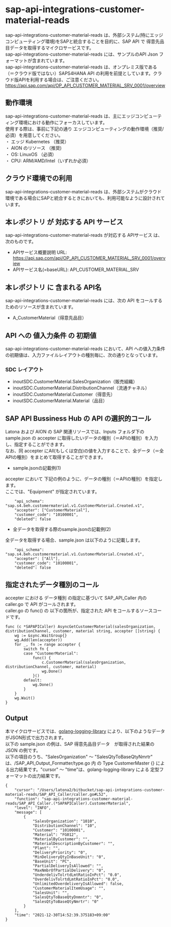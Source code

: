 # sap-api-integrations-customer-material-reads  
sap-api-integrations-customer-material-reads は、外部システム(特にエッジコンピューティング環境)をSAPと統合することを目的に、SAP API で 得意先品目データを取得するマイクロサービスです。  
sap-api-integrations-customer-material-reads には、サンプルのAPI Json フォーマットが含まれています。  
sap-api-integrations-customer-material-reads は、オンプレミス版である（＝クラウド版ではない）SAPS4HANA API の利用を前提としています。クラウド版APIを利用する場合は、ご注意ください。  
https://api.sap.com/api/OP_API_CUSTOMER_MATERIAL_SRV_0001/overview

## 動作環境
sap-api-integrations-customer-material-reads は、主にエッジコンピューティング環境における動作にフォーカスしています。   
使用する際は、事前に下記の通り エッジコンピューティングの動作環境（推奨/必須）を用意してください。   
・ エッジ Kubernetes （推奨）    
・ AION のリソース （推奨)    
・ OS: LinuxOS （必須）    
・ CPU: ARM/AMD/Intel（いずれか必須） 

## クラウド環境での利用  
sap-api-integrations-customer-material-reads は、外部システムがクラウド環境である場合にSAPと統合するときにおいても、利用可能なように設計されています。  

## 本レポジトリ が 対応する API サービス
sap-api-integrations-customer-material-reads が対応する APIサービス は、次のものです。

* APIサービス概要説明 URL: https://api.sap.com/api/OP_API_CUSTOMER_MATERIAL_SRV_0001/overview  
* APIサービス名(=baseURL): API_CUSTOMER_MATERIAL_SRV

## 本レポジトリ に 含まれる API名
sap-api-integrations-customer-material-reads には、次の API をコールするためのリソースが含まれています。  

* A_CustomerMaterial（得意先品目）

## API への 値入力条件 の 初期値
sap-api-integrations-customer-material-reads において、API への値入力条件の初期値は、入力ファイルレイアウトの種別毎に、次の通りとなっています。  

### SDC レイアウト

* inoutSDC.CustomerMaterial.SalesOrganization（販売組織）
* inoutSDC.CustomerMaterial.DistributionChannel（流通チャネル）
* inoutSDC.CustomerMaterial.Customer（得意先）
* inoutSDC.CustomerMaterial.Material（品目）

## SAP API Bussiness Hub の API の選択的コール

Latona および AION の SAP 関連リソースでは、Inputs フォルダ下の sample.json の accepter に取得したいデータの種別（＝APIの種別）を入力し、指定することができます。  
なお、同 accepter にAll(もしくは空白)の値を入力することで、全データ（＝全APIの種別）をまとめて取得することができます。  

* sample.jsonの記載例(1)  

accepter において 下記の例のように、データの種別（＝APIの種別）を指定します。  
ここでは、"Equipment" が指定されています。    
  
```
	"api_schema": "sap.s4.beh.customermaterial.v1.CustomerMaterial.Created.v1",
	"accepter": ["CustomerMaterial"],
	"customer_code": "10100001",
	"deleted": false
```
  
* 全データを取得する際のsample.jsonの記載例(2)  

全データを取得する場合、sample.json は以下のように記載します。  

```
	"api_schema": "sap.s4.beh.customermaterial.v1.CustomerMaterial.Created.v1",
	"accepter": ["All"],
	"customer_code": "10100001",
	"deleted": false
```

## 指定されたデータ種別のコール

accepter における データ種別 の指定に基づいて SAP_API_Caller 内の caller.go で API がコールされます。  
caller.go の func() の 以下の箇所が、指定された API をコールするソースコードです。  

```
func (c *SAPAPICaller) AsyncGetCustomerMaterial(salesOrganization, distributionChannel, customer, material string, accepter []string) {
	wg := &sync.WaitGroup{}
	wg.Add(len(accepter))
	for _, fn := range accepter {
		switch fn {
		case "CustomerMaterial":
			func() {
				c.CustomerMaterial(salesOrganization, distributionChannel, customer, material)
				wg.Done()
			}()
		default:
			wg.Done()
		}
	}
	wg.Wait()
}
```

## Output  
本マイクロサービスでは、[golang-logging-library](https://github.com/latonaio/golang-logging-library) により、以下のようなデータがJSON形式で出力されます。  
以下の sample.json の例は、SAP 得意先品目データ　が取得された結果の JSON の例です。  
以下の項目のうち、"SalesOrganization" ～ "SalesQtyToBaseQtyNmrtr" は、/SAP_API_Output_Formatter/type.go 内 の Type CustomerMaster {} による出力結果です。"cursor" ～ "time"は、golang-logging-library による 定型フォーマットの出力結果です。  

```
{
	"cursor": "/Users/latona2/bitbucket/sap-api-integrations-customer-material-reads/SAP_API_Caller/caller.go#L52",
	"function": "sap-api-integrations-customer-material-reads/SAP_API_Caller.(*SAPAPICaller).CustomerMaterial",
	"level": "INFO",
	"message": [
		{
			"SalesOrganization": "1010",
			"DistributionChannel": "10",
			"Customer": "10100001",
			"Material": "FG012",
			"MaterialByCustomer": "",
			"MaterialDescriptionByCustomer": "",
			"Plant": "",
			"DeliveryPriority": "0",
			"MinDeliveryQtyInBaseUnit": "0",
			"BaseUnit": "PC",
			"PartialDeliveryIsAllowed": "",
			"MaxNmbrOfPartialDelivery": "0",
			"UnderdelivTolrtdLmtRatioInPct": "0.0",
			"OverdelivTolrtdLmtRatioInPct": "0.0",
			"UnlimitedOverdeliveryIsAllowed": false,
			"CustomerMaterialItemUsage": "",
			"SalesUnit": "",
			"SalesQtyToBaseQtyDnmntr": "0",
			"SalesQtyToBaseQtyNmrtr": "0"
		}
	],
	"time": "2021-12-30T14:52:39.375183+09:00"
}
```
